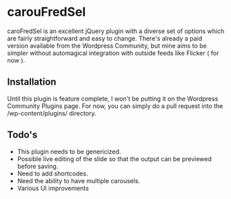 carouFredSel
===========

caroFredSel is an excellent jQuery plugin with a diverse set of options which are fairly straightforward and easy to 
change. There's already a paid version available from the Wordpress Community, but mine aims to be simpler without
automagical integration with outside feeds like Flicker ( for now ).

Installation
-----
Until this plugin is feature complete, I won't be putting it on the Wordpress Community Plugins page. For now, you can 
simply do a pull request into the /wp-content/plugins/ directory.

Todo's
----
* This plugin needs to be genericized.
* Possible live editing of the slide so that the output can be previewed before saving.
* Need to add shortcodes.
* Need the ability to have multiple carousels.
* Various UI improvements



